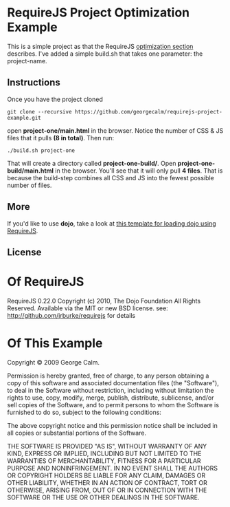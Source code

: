 RequireJS Project Optimization Example
======================================

This is a simple project as that the RequireJS [optimization section](http://requirejs.org/docs/optimization.html) describes. I've added a simple build.sh that takes one parameter: the project-name. 


## Instructions

Once you have the project cloned

    git clone --recursive https://github.com/georgecalm/requirejs-project-example.git

open **project-one/main.html** in the browser. Notice the number of CSS & JS files that it pulls **(8 in total)**. Then run: 

    ./build.sh project-one 

That will create a directory called **project-one-build/**. Open **project-one-build/main.html** in the browser. You'll see that it will only pull **4 files**. That is because the build-step combines all CSS and JS into the fewest possible number of files.


## More

If you'd like to use **dojo**, take a look at [this template for loading dojo using RequireJS](https://github.com/neonstalwart/dojo-requirejs-template).


## License

# Of RequireJS 

RequireJS 0.22.0 Copyright (c) 2010, The Dojo Foundation All Rights Reserved.
Available via the MIT or new BSD license.
see: http://github.com/jrburke/requirejs for details


# Of This Example

Copyright &copy; 2009 George Calm.

Permission is hereby granted, free of charge, to any person obtaining a copy of this software and associated documentation files (the "Software"), to deal in the Software without restriction, including without limitation the rights to use, copy, modify, merge, publish, distribute, sublicense, and/or sell copies of the Software, and to permit persons to whom the Software is furnished to do so, subject to the following conditions:

The above copyright notice and this permission notice shall be included in all copies or substantial portions of the Software.

THE SOFTWARE IS PROVIDED "AS IS", WITHOUT WARRANTY OF ANY KIND, EXPRESS OR IMPLIED, INCLUDING BUT NOT LIMITED TO THE WARRANTIES OF MERCHANTABILITY, FITNESS FOR A PARTICULAR PURPOSE AND NONINFRINGEMENT. IN NO EVENT SHALL THE AUTHORS OR COPYRIGHT HOLDERS BE LIABLE FOR ANY CLAIM, DAMAGES OR OTHER LIABILITY, WHETHER IN AN ACTION OF CONTRACT, TORT OR OTHERWISE, ARISING FROM, OUT OF OR IN CONNECTION WITH THE SOFTWARE OR THE USE OR OTHER DEALINGS IN THE SOFTWARE.

